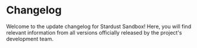 # Changelog

Welcome to the update changelog for Stardust Sandbox! Here, you will find relevant information from all versions officially released by the project's development team.
